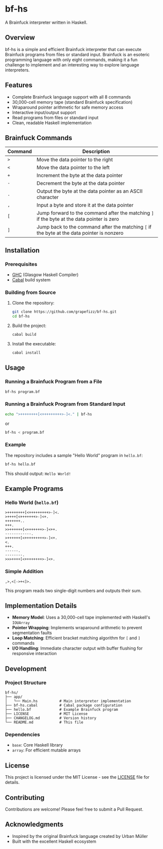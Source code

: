 # bf-hs

A Brainfuck interpreter written in Haskell.

## Overview

bf-hs is a simple and efficient Brainfuck interpreter that can execute Brainfuck programs from files or standard input. Brainfuck is an esoteric programming language with only eight commands, making it a fun challenge to implement and an interesting way to explore language interpreters.

## Features

- Complete Brainfuck language support with all 8 commands
- 30,000-cell memory tape (standard Brainfuck specification)
- Wraparound pointer arithmetic for safe memory access
- Interactive input/output support
- Read programs from files or standard input
- Clean, readable Haskell implementation

## Brainfuck Commands

| Command | Description |
|---------|-------------|
| `>` | Move the data pointer to the right |
| `<` | Move the data pointer to the left |
| `+` | Increment the byte at the data pointer |
| `-` | Decrement the byte at the data pointer |
| `.` | Output the byte at the data pointer as an ASCII character |
| `,` | Input a byte and store it at the data pointer |
| `[` | Jump forward to the command after the matching `]` if the byte at the data pointer is zero |
| `]` | Jump back to the command after the matching `[` if the byte at the data pointer is nonzero |

## Installation

### Prerequisites

- [GHC](https://www.haskell.org/ghc/) (Glasgow Haskell Compiler)
- [Cabal](https://www.haskell.org/cabal/) build system

### Building from Source

1. Clone the repository:
   ```bash
   git clone https://github.com/grapefizz/bf-hs.git
   cd bf-hs
   ```

2. Build the project:
   ```bash
   cabal build
   ```

3. Install the executable:
   ```bash
   cabal install
   ```

## Usage

### Running a Brainfuck Program from a File

```bash
bf-hs program.bf
```

### Running a Brainfuck Program from Standard Input

```bash
echo ">++++++++[<+++++++++>-]<." | bf-hs
```

or

```bash
bf-hs < program.bf
```

### Example

The repository includes a sample "Hello World" program in `hello.bf`:

```bash
bf-hs hello.bf
```

This should output: `Hello World!`

## Example Programs

### Hello World (`hello.bf`)
```brainfuck
>++++++++[<+++++++++>-]<.
>++++[<+++++++>-]<+.
+++++++..
+++.
>>++++++[<+++++++>-]<++.
------------.
>++++++[<+++++++++>-]<+.
<.
+++.
------.
--------.
>>>++++[<++++++++>-]<+.
```

### Simple Addition
```brainfuck
,>,<[->+<]>.
```
This program reads two single-digit numbers and outputs their sum.

## Implementation Details

- **Memory Model**: Uses a 30,000-cell tape implemented with Haskell's `IOUArray`
- **Pointer Wrapping**: Implements wraparound arithmetic to prevent segmentation faults
- **Loop Matching**: Efficient bracket matching algorithm for `[` and `]` commands
- **I/O Handling**: Immediate character output with buffer flushing for responsive interaction

## Development

### Project Structure

```
bf-hs/
├── app/
│   └── Main.hs          # Main interpreter implementation
├── bf-hs.cabal          # Cabal package configuration
├── hello.bf             # Example Brainfuck program
├── LICENSE              # MIT License
├── CHANGELOG.md         # Version history
└── README.md            # This file
```

### Dependencies

- `base`: Core Haskell library
- `array`: For efficient mutable arrays

## License

This project is licensed under the MIT License - see the [LICENSE](LICENSE) file for details.

## Contributing

Contributions are welcome! Please feel free to submit a Pull Request.

## Acknowledgments

- Inspired by the original Brainfuck language created by Urban Müller
- Built with the excellent Haskell ecosystem
